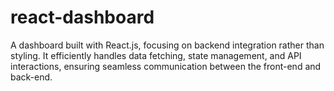 # react-dashboard
A dashboard built with React.js, focusing on backend integration rather than styling. It efficiently handles data fetching, state management, and API interactions, ensuring seamless communication between the front-end and back-end.
